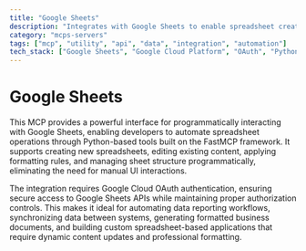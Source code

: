 ```yaml
---
title: "Google Sheets"
description: "Integrates with Google Sheets to enable spreadsheet creation, editing, and formatting capabilities through specialized Python tools."
category: "mcps-servers"
tags: ["mcp", "utility", "api", "data", "integration", "automation"]
tech_stack: ["Google Sheets", "Google Cloud Platform", "OAuth", "Python", "FastMCP"]
---
```


# Google Sheets

This MCP provides a powerful interface for programmatically interacting with Google Sheets, enabling developers to automate spreadsheet operations through Python-based tools built on the FastMCP framework. It supports creating new spreadsheets, editing existing content, applying formatting rules, and managing sheet structure programmatically, eliminating the need for manual UI interactions.

The integration requires Google Cloud OAuth authentication, ensuring secure access to Google Sheets APIs while maintaining proper authorization controls. This makes it ideal for automating data reporting workflows, synchronizing data between systems, generating formatted business documents, and building custom spreadsheet-based applications that require dynamic content updates and professional formatting.
